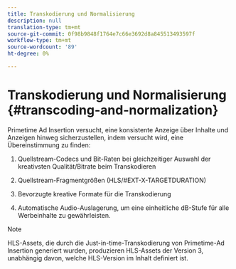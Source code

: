 ```yaml
---
title: Transkodierung und Normalisierung
description: null
translation-type: tm+mt
source-git-commit: 0f98b9848f1764e7c66e3692d8a845513493597f
workflow-type: tm+mt
source-wordcount: '89'
ht-degree: 0%

---
```



# Transkodierung und Normalisierung {#transcoding-and-normalization}

Primetime Ad Insertion versucht, eine konsistente Anzeige über Inhalte und Anzeigen hinweg sicherzustellen, indem versucht wird, eine Übereinstimmung zu finden:

1. Quellstream-Codecs und Bit-Raten bei gleichzeitiger Auswahl der kreativsten Qualität/Bitrate beim Transkodieren

1. Quellstream-Fragmentgrößen (HLS/#EXT-X-TARGETDURATION)

1. Bevorzugte kreative Formate für die Transkodierung

1. Automatische Audio-Auslagerung, um eine einheitliche dB-Stufe für alle Werbeinhalte zu gewährleisten.

>[!NOTE]
>
>HLS-Assets, die durch die Just-in-time-Transkodierung von Primetime-Ad Insertion generiert wurden, produzieren HLS-Assets der Version 3, unabhängig davon, welche HLS-Version im Inhalt definiert ist.
